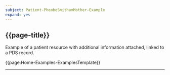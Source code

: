 ```yaml
---
subject: Patient-PheobeSmithamMother-Example
expand: yes
---
```


## {{page-title}}

Example of a patient resource with additional information attached, linked to a PDS record.

{{page:Home-Examples-ExamplesTemplate}}

---